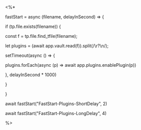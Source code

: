 <%*

fastStart = async (filename, delayInSecond) => {

if (tp.file.exists(filename)) {

const f = tp.file.find_tfile(filename);

let plugins = (await app.vault.read(f)).split(/\r?\n/);

setTimeout(async () => {

plugins.forEach(async (p) => await app.plugins.enablePlugin(p))

}, delayInSecond * 1000)

}

}

await fastStart("FastStart-Plugins-ShortDelay", 2)

await fastStart("FastStart-Plugins-LongDelay", 4)

%>